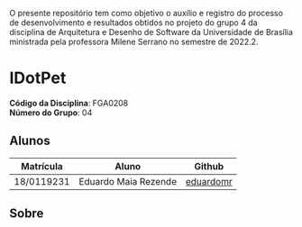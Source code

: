O presente repositório tem como objetivo o auxílio e registro do processo de desenvolvimento e resultados obtidos no projeto do grupo 4 da disciplina de Arquitetura e Desenho de Software da Universidade de Brasília ministrada pela professora Milene Serrano no semestre de 2022.2.

# IDotPet

**Código da Disciplina**: FGA0208<br>
**Número do Grupo**: 04<br>

## Alunos

| Matrícula  | Aluno                                    | Github                                                |
| ---------- | ---------------------------------------- | ----------------------------------------------------- |
| 18/0119231 | Eduardo Maia Rezende          | [eduardomr](https://github.com/eduardomr)   |

## Sobre
